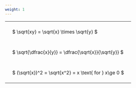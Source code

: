 ```yaml
---
weight: 1
---
```


<style type="text/css">
#T_680a1 th.col_heading {
  text-align: left;
  font-size: 1em;
}
#T_680a1 td {
  text-align: left;
  font-size: 1em;
  padding: 1.5em;
}
</style>
<table id="T_680a1">
  <thead>
  </thead>
  <tbody>
    <tr>
      <td id="T_680a1_row0_col0" class="data row0 col0" >$ \sqrt{xy} = \sqrt{x} \times \sqrt{y} $</td>
    </tr>
    <tr>
      <td id="T_680a1_row1_col0" class="data row1 col0" >$ \sqrt{\dfrac{x}{y}} = \dfrac{\sqrt{x}}{\sqrt{y}} $</td>
    </tr>
    <tr>
      <td id="T_680a1_row2_col0" class="data row2 col0" >$ (\sqrt{x})^2 = \sqrt{x^2} = x \text{ for } x\ge 0 $</td>
    </tr>
  </tbody>
</table>
